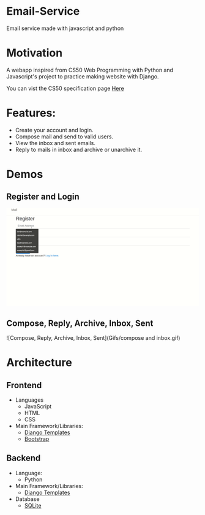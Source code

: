 # Email-Service
Email service made with javascript and python

# Motivation 
A webapp inspired from CS50 Web Programming with Python and Javascript's project to practice making website with Django.

You can vist the CS50 specification page [Here](https://cs50.harvard.edu/web/2020/projects/3/mail/)

# Features:
  - Create your account and login.
  - Compose mail and send to valid users.
  - View the inbox and sent emails.
  - Reply to mails in inbox and archive or unarchive it.
 
 
# Demos

## Register and Login 
![Register and login ](Gifs/register_and_login.gif)

 
## Compose, Reply, Archive, Inbox, Sent

![Compose, Reply, Archive, Inbox, Sent](Gifs/compose and inbox.gif)

# Architecture

## Frontend
  - Languages
    - JavaScript
    - HTML
    - CSS
  - Main Framework/Libraries:
    - [Django Templates](https://docs.djangoproject.com/en/3.1/ref/templates/language/)
    - [Bootstrap](https://getbootstrap.com/)

## Backend 
  - Language:
    - Python
  - Main Framework/Libraries:
    - [Django Templates](https://www.djangoproject.com/)
  - Database
    - [SQLite](https://www.sqlite.org/index.html)
    